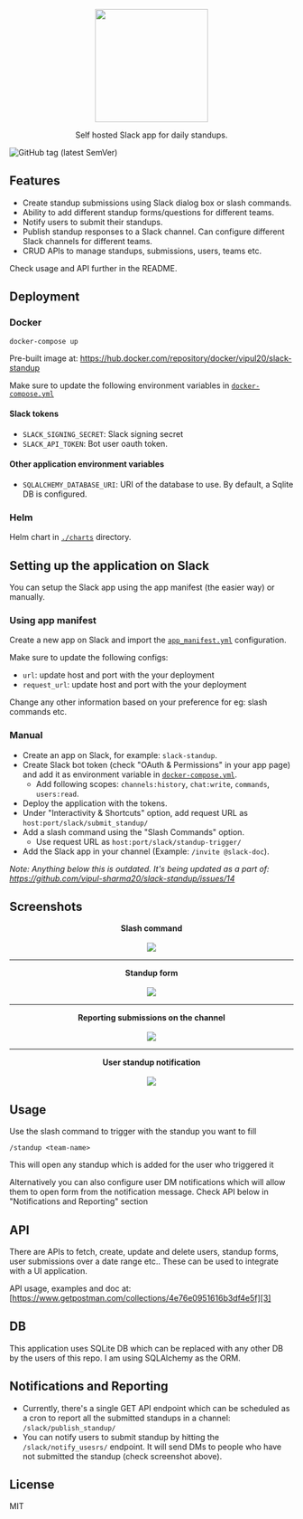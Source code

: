 
<p align="center"><img src="https://i.imgur.com/ndfRgcz.png" width="200px"/></p>

<div align="center">Self hosted Slack app for daily standups.</div>

![GitHub tag (latest SemVer)](https://img.shields.io/github/v/tag/vipul-sharma20/slate?style=flat-square)

## Features

- Create standup submissions using Slack dialog box or slash commands.
- Ability to add different standup forms/questions for different teams.
- Notify users to submit their standups.
- Publish standup responses to a Slack channel. Can configure different Slack
  channels for different teams.
- CRUD APIs to manage standups, submissions, users, teams etc.


Check usage and API further in the README.

## Deployment

### Docker

```
docker-compose up
```

Pre-built image at: https://hub.docker.com/repository/docker/vipul20/slack-standup

Make sure to update the following environment variables in [`docker-compose.yml`](./docker-compose.yml)

#### Slack tokens

- `SLACK_SIGNING_SECRET`: Slack signing secret
- `SLACK_API_TOKEN`: Bot user oauth token.

#### Other application environment variables

- `SQLALCHEMY_DATABASE_URI`: URI of the database to use. By default, a Sqlite DB is configured.


### Helm

Helm chart in [`./charts`](./charts) directory.

## Setting up the application on Slack

You can setup the Slack app using the app manifest (the easier way) or manually.

### Using app manifest

Create a new app on Slack and import the [`app_manifest.yml`](./app_manifest.yml) configuration.

Make sure to update the following configs:

- `url`: update host and port with the your deployment
- `request_url`: update host and port with the your deployment

Change any other information based on your preference for eg: slash commands etc.

### Manual

- Create an app on Slack, for example: `slack-standup`.
- Create Slack bot token (check "OAuth & Permissions" in your app page) and add
  it as environment variable in [`docker-compose.yml`](./docker-compose.yml).
    - Add following scopes: `channels:history`, `chat:write`, `commands`,
      `users:read`.
- Deploy the application with the tokens.
- Under "Interactivity & Shortcuts" option, add request URL as
  `host:port/slack/submit_standup/`
- Add a slash command using the "Slash Commands" option.
    - Use request URL as `host:port/slack/standup-trigger/`
- Add the Slack app in your channel (Example: `/invite @slack-doc`).


*Note: Anything below this is outdated. It's being updated as a part of: https://github.com/vipul-sharma20/slack-standup/issues/14*

## Screenshots

<p align="center">
    <b>Slash command</b><br/><br/>
    <img src="https://i.imgur.com/LYXXTax.png" />
</p>

---

<p align="center">
    <b>Standup form</b><br/><br/>
    <img src="https://i.imgur.com/XemSNPf.png" />
</p>

---

<p align="center">
    <b>Reporting submissions on the channel</b><br/><br/>
    <img src="https://i.imgur.com/Ns4YLd2.png" />
</p>

---

<p align="center">
    <b>User standup notification</b><br/><br/>
    <img src="https://i.imgur.com/V6kxTCS.png" />
</p>


## Usage

Use the slash command to trigger with the standup you want to fill

`/standup <team-name>`

This will open any standup which is added for the user who triggered it

Alternatively you can also configure user DM notifications which will allow
them to open form from the notification message. Check API below in
"Notifications and Reporting" section

## API

There are APIs to fetch, create, update and delete users, standup forms, user
submissions over a date range etc.. These can be used to integrate with a UI
application.

API usage, examples and doc at: [https://www.getpostman.com/collections/4e76e0951616b3df4e5f][3]

## DB

This application uses SQLite DB which can be replaced with any other DB by the
users of this repo. I am using SQLAlchemy as the ORM.

## Notifications and Reporting

* Currently, there's a single GET API endpoint which can be scheduled as a cron
  to report all the submitted standups in a channel: `/slack/publish_standup/`
* You can notify users to submit standup by hitting the `/slack/notify_usesrs/`
  endpoint. It will send DMs to people who have not submitted the standup
  (check screenshot above).

## License

MIT


[0]: https://i.imgur.com/LYXXTax.png
[1]: https://i.imgur.com/XemSNPf.png
[2]: https://i.imgur.com/Ns4YLd2.png
[3]: https://www.getpostman.com/collections/4e76e0951616b3df4e5f
[4]: https://api.slack.com/surfaces#modals
[5]: https://bit.ly/340PukR
[6]: https://i.imgur.com/l94Tg4U.png
[7]: https://github.com/vipul-sharma20/slack-standup/releases/tag/v0.3-beta
